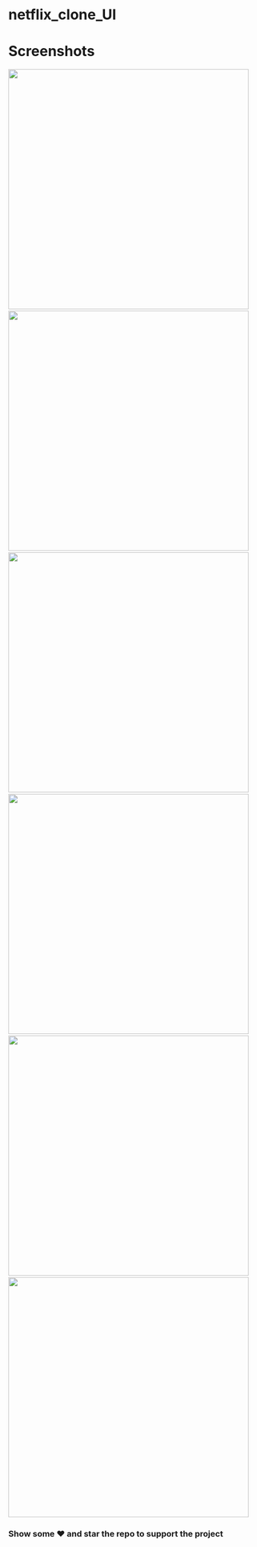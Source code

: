# netflix_clone_UI

# Screenshots
<img height="480px" style="margin-right:10px;" src="screenshots/1.png">&nbsp;&nbsp;<img style="margin-right:10px;" height="480px" src="screenshots/2.png">&nbsp;&nbsp;<img style="margin-right:10px;" height="480px" src="screenshots/3.png">&nbsp;&nbsp;<img style="margin-right:10px;" height="480px" src="screenshots/4.png">&nbsp;&nbsp;<img style="margin-right:10px;" height="480px" src="screenshots/5.png">&nbsp;&nbsp;<img style="margin-right:10px;" height="480px" src="screenshots/6.png">

### Show some :heart: and star the repo to support the project
